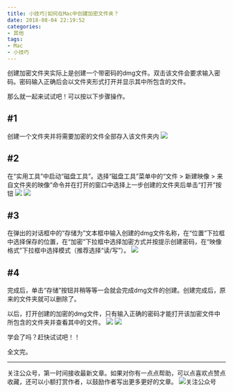 ```yaml
---
title: 小技巧|如何在Mac中创建加密文件夹？
date: 2018-08-04 22:19:52
categories:
- 其他
tags:
- Mac
- 小技巧
---
```

创建加密文件夹实际上是创建一个带密码的dmg文件。双击该文件会要求输入密码。密码输入正确后会以文件夹形式打开并显示其中所包含的文件。

那么就一起来试试吧！可以按以下步骤操作。
<!-- more -->
## #1
创建一个文件夹并将需要加密的文件全部存入该文件夹内
![](https://gitee.com/dunizb/cloudimg/raw/jsdelivr/macos-jiami/0.jpg)

## #2
在“实用工具”中启动“磁盘工具”。选择“磁盘工具”菜单中的“文件 > 新建映像 > 来自文件夹的映像”命令并在打开的窗口中选择上一步创建的文件夹后单击“打开”按钮
![](https://gitee.com/dunizb/cloudimg/raw/jsdelivr/macos-jiami/1.jpg)
![](https://gitee.com/dunizb/cloudimg/raw/jsdelivr/macos-jiami/2.jpg)

## #3
在弹出的对话框中的“存储为”文本框中输入创建的dmg文件名称，在“位置”下拉框中选择保存的位置，在“加密”下拉框中选择加密方式并按提示创建密码，在“映像格式”下拉框中选择模式（推荐选择“读/写”）。
![](https://gitee.com/dunizb/cloudimg/raw/jsdelivr/macos-jiami/3.jpg)

## #4
完成后，单击“存储”按钮并稍等等一会就会完成dmg文件的创建。创建完成后，原来的文件夹就可以删除了。

以后，打开创建的加密的dmg文件，只有输入正确的密码才能打开该加密文件中所包含的文件夹并查看其中的文件。
![](https://gitee.com/dunizb/cloudimg/raw/jsdelivr/macos-jiami/4.jpg)
![](https://gitee.com/dunizb/cloudimg/raw/jsdelivr/macos-jiami/5.jpg)

学会了吗？赶快试试吧！！

全文完。

*************
关注公众号，第一时间接收最新文章。如果对你有一点点帮助，可以点喜欢点赞点收藏，还可以小额打赏作者，以鼓励作者写出更多更好的文章。
![关注公众号](https://i.loli.net/2019/11/06/SdgA4QFiTzMeHyI.jpg)